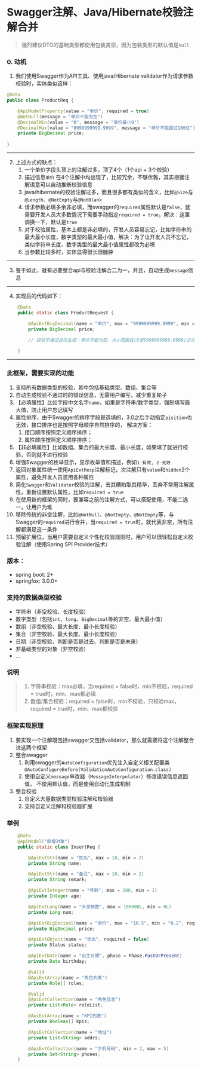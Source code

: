 # Swagger注解、Java/Hibernate校验注解合并

> 强烈建议DTO的基础类型都使用包装类型，因为包装类型的默认值是`null`

### 0. 动机
1. 我们使用Swagger作为API工具、使用java/Hibernate validator作为请求参数校验时，实体类似这样：
```java
@Data
public class ProductReq {

    @ApiModelProperty(value = "单价", required = true)
    @NotNull(message = "单价不能为空")
    @DecimalMin(value = "0", message = "单价最小0")
    @DecimalMax(value = "9999999999.9999", message = "单价不能超过100亿")
    private BigDecimal price;
    
}
```
---
2. 上述方式的缺点：
   1. 一个单价字段头顶上的注解过多，顶了4个（1个api + 3个校验）
   2. 描述信息`单价` 在4个注解中均出现了，比较冗余，不够优雅，其实根据注解语意可以自动推断校验信息
   3. java/hibernate的校验注解过多，而且很多都有类似的含义，比如`@Size`与`@Length`、`@NotEmpty`与`@NotBlank`
   4. 请求参数必填多余非必填，而swagger的`required`属性默认是`false`，就需要开发人员大多数情况下需要手动指定`required = true`，解决：这里调换一下，默认是`true`
   5. 对于校验属性，基本上都是非必填的，开发人员容易忘记，比如字符串的最大最小长度，数字类型的最大最小值，解决：为了让开发人员不忘记，类似字符串长度、数字类型的最大最小值属性都改为必填
   6. 当参数比较多时，实体显得很长很臃肿
---
3. 鉴于如此，就有必要整合api与校验注解合二为一，并且，自动生成`message`信息
---
4. 实现后的代码如下：
```java
    @Data
    public static class ProductRequest {

        @ApiExtBigDecimal(name = "单价", max = "9999999999.9999", min = "0")
        private BigDecimal price;
        
        // 校验不通过自动生成：单价不能为空，大小范围在[0至9999999999.9999]之间

    }
```
---

### 此框架，需要实现的功能
1. 支持所有数据类型的校验，其中包括基础类型、数组、集合等
2. 自动生成校验不通过时的错误信息，无需用户编写，减少重复轮子
3. 【必填属性】比如字段中文名字`name`，如果是字符串/数字类型，强制填写最大值，防止用户忘记填写
4. 属性排序，由于Swagger的排序字段是选填的，3.0之后手动指定`pisition`也无效，接口排序也是按照字母顺序自然排序的， 解决方案： 
   1. 接口顺序按照定义顺序排序；
   2. 属性顺序按照定义顺序排序；
6. 【非必填属性】比如数组、集合的最大长度、最小长度，如果填了就进行校验，否则就不进行校验
7. 增强Swagger的枚举显示，显示枚举值和描述，例如`1-有效, 2-无效`
8. 返回对象属性统一使用`ApiExtResp`注解标记，次注解只有`value`和`hidden`2个属性，避免开发人员滥用各种属性
9. 简化`Swagger`和`Validator`校验的注解，去其糟粕取其精华，丢弃不常用注解属性，重新设置默认属性，比如`required = true`
10. 在使用新的框架的同时，要兼容之前的注解方式，可以搭配使用，不能二选一，让用户为难
11. 移除传统的非空注解，比如`@NotNull`、`@NotEmpty`、`@NotEmpty`等，与Swagger的`required`进行合并，当`required = true`时，就代表非空，所有注解都满足这一条件
12. 预留扩展位，当用户需要自定义个性化校验规则时，用户可以很轻松自定义校验注解（使用Spring SPI Provider技术）

### 版本：
* spring boot: 2+
* springfox: 3.0.0+

### 支持的数据类型校验
* 字符串（非空校验、长度校验）
* 数字类型（包括`int`、`long`、`BigDecimal`等的非空、最大最小值）
* 数组（非空校验、最大长度、最小长度校验）
* 集合（非空校验、最大长度、最小长度校验）
* 日期（非空校验、判断是否是过去、判断是否是未来）
* 非基础类型的对象（非空校验）
* ...

### 说明
> 1. 字符串校验：max必填，当required = false时，min不校验，required = true时，min、max都必填
> 2. 数组/集合校验：required = false时，min不校验，只校验max，required = true时，min、max都校验

### 框架实现原理
1. 要实现一个注解既包括swagger又包括validator，那么就需要将这个注解整合进这两个框架
2. 整合swagger
   1. 利用swagger的`AutoConfiguration`优先注入自定义相关配置类`@AutoConfigureBefore(ValidationAutoConfiguration.class)`
   2. 使用自定义`message`串改器（`MessageInterpolator`）修改错误信息返回值， 不使用默认值，而是使用自动化生成机制
3. 整合校验
   1. 自定义大量数据类型校验注解和校验器
   2. 支持自定义注解和校验器扩展

### 举例
```java
    @Data
    @ApiModel("新增对象")
    public static class InsertReq {

        @ApiExtStr(name = "姓名", max = 10, min = 2)
        private String name;

        @ApiExtStr(name = "备注", max = 10, min = 2)
        private String remark;

        @ApiExtInteger(name = "年龄", max = 200, min = 1)
        private Integer age;

        @ApiExtLong(name = "头发根数", max = 100000L, min = 0L)
        private Long num;

        @ApiExtBigDecimal(name = "单价", max = "10.5", min = "0.2", required = false)
        private BigDecimal price;

        @ApiExtObject(name = "状态", required = false)
        private Status status;

        @ApiExtDate(name = "出生日期", phase = Phase.PastOrPresent)
        private Date birthday;

        @Valid
        @ApiExtArray(name = "角色列表")
        private Role[] roles;

        @Valid
        @ApiExtCollection(name = "角色信息")
        private List<Role> roleList;

        @ApiExtArray(name = "KPI列表")
        private Boolean[] kpis;

        @ApiExtCollection(name = "地址")
        private List<String> addrs;

        @ApiExtCollection(name = "手机号码", min = 2, max = 5)
        private Set<String> phones;
    }
```